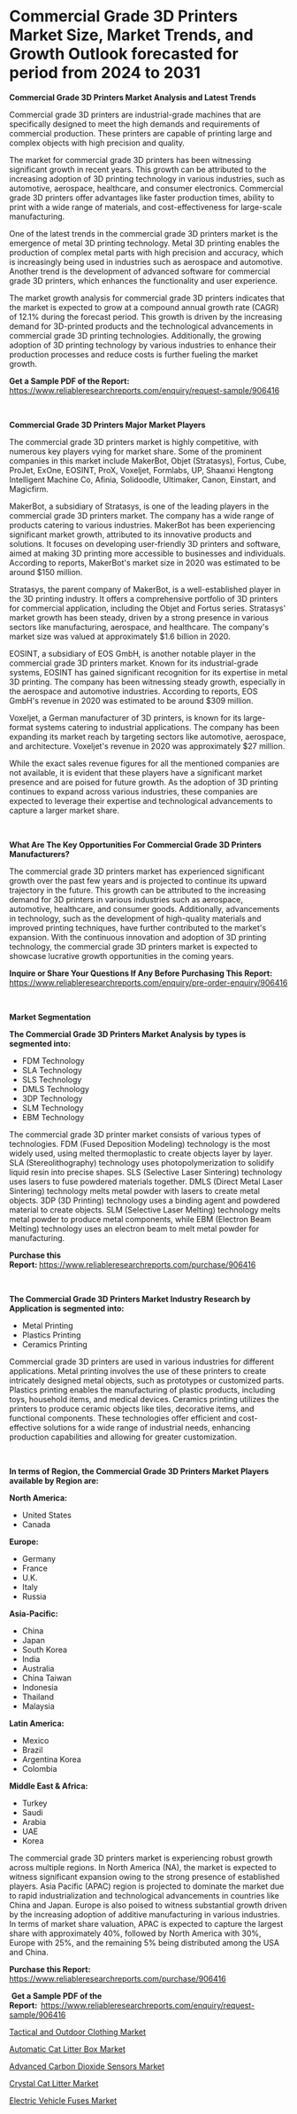 <p><h1>Commercial Grade 3D Printers Market Size, Market Trends, and Growth Outlook forecasted for period from 2024 to 2031</h1></p><p><strong>Commercial Grade 3D Printers Market Analysis and Latest Trends</strong></p>
<p><p>Commercial grade 3D printers are industrial-grade machines that are specifically designed to meet the high demands and requirements of commercial production. These printers are capable of printing large and complex objects with high precision and quality.</p><p>The market for commercial grade 3D printers has been witnessing significant growth in recent years. This growth can be attributed to the increasing adoption of 3D printing technology in various industries, such as automotive, aerospace, healthcare, and consumer electronics. Commercial grade 3D printers offer advantages like faster production times, ability to print with a wide range of materials, and cost-effectiveness for large-scale manufacturing.</p><p>One of the latest trends in the commercial grade 3D printers market is the emergence of metal 3D printing technology. Metal 3D printing enables the production of complex metal parts with high precision and accuracy, which is increasingly being used in industries such as aerospace and automotive. Another trend is the development of advanced software for commercial grade 3D printers, which enhances the functionality and user experience.</p><p>The market growth analysis for commercial grade 3D printers indicates that the market is expected to grow at a compound annual growth rate (CAGR) of 12.1% during the forecast period. This growth is driven by the increasing demand for 3D-printed products and the technological advancements in commercial grade 3D printing technologies. Additionally, the growing adoption of 3D printing technology by various industries to enhance their production processes and reduce costs is further fueling the market growth.</p></p>
<p><strong>Get a Sample PDF of the Report:&nbsp;</strong> <a href="https://www.reliableresearchreports.com/enquiry/request-sample/906416">https://www.reliableresearchreports.com/enquiry/request-sample/906416</a></p>
<p>&nbsp;</p>
<p><strong>Commercial Grade 3D Printers Major Market Players</strong></p>
<p><p>The commercial grade 3D printers market is highly competitive, with numerous key players vying for market share. Some of the prominent companies in this market include MakerBot, Objet (Stratasys), Fortus, Cube, ProJet, ExOne, EOSINT, ProX, Voxeljet, Formlabs, UP, Shaanxi Hengtong Intelligent Machine Co, Afinia, Solidoodle, Ultimaker, Canon, Einstart, and Magicfirm.</p><p>MakerBot, a subsidiary of Stratasys, is one of the leading players in the commercial grade 3D printers market. The company has a wide range of products catering to various industries. MakerBot has been experiencing significant market growth, attributed to its innovative products and solutions. It focuses on developing user-friendly 3D printers and software, aimed at making 3D printing more accessible to businesses and individuals. According to reports, MakerBot's market size in 2020 was estimated to be around $150 million.</p><p>Stratasys, the parent company of MakerBot, is a well-established player in the 3D printing industry. It offers a comprehensive portfolio of 3D printers for commercial application, including the Objet and Fortus series. Stratasys' market growth has been steady, driven by a strong presence in various sectors like manufacturing, aerospace, and healthcare. The company's market size was valued at approximately $1.6 billion in 2020.</p><p>EOSINT, a subsidiary of EOS GmbH, is another notable player in the commercial grade 3D printers market. Known for its industrial-grade systems, EOSINT has gained significant recognition for its expertise in metal 3D printing. The company has been witnessing steady growth, especially in the aerospace and automotive industries. According to reports, EOS GmbH's revenue in 2020 was estimated to be around $309 million.</p><p>Voxeljet, a German manufacturer of 3D printers, is known for its large-format systems catering to industrial applications. The company has been expanding its market reach by targeting sectors like automotive, aerospace, and architecture. Voxeljet's revenue in 2020 was approximately $27 million.</p><p>While the exact sales revenue figures for all the mentioned companies are not available, it is evident that these players have a significant market presence and are poised for future growth. As the adoption of 3D printing continues to expand across various industries, these companies are expected to leverage their expertise and technological advancements to capture a larger market share.</p></p>
<p>&nbsp;</p>
<p><strong>What Are The Key Opportunities For Commercial Grade 3D Printers Manufacturers?</strong></p>
<p><p>The commercial grade 3D printers market has experienced significant growth over the past few years and is projected to continue its upward trajectory in the future. This growth can be attributed to the increasing demand for 3D printers in various industries such as aerospace, automotive, healthcare, and consumer goods. Additionally, advancements in technology, such as the development of high-quality materials and improved printing techniques, have further contributed to the market's expansion. With the continuous innovation and adoption of 3D printing technology, the commercial grade 3D printers market is expected to showcase lucrative growth opportunities in the coming years.</p></p>
<p><strong>Inquire or Share Your Questions If Any Before Purchasing This Report:</strong> <a href="https://www.reliableresearchreports.com/enquiry/pre-order-enquiry/906416">https://www.reliableresearchreports.com/enquiry/pre-order-enquiry/906416</a></p>
<p>&nbsp;</p>
<p><strong>Market Segmentation</strong></p>
<p><strong>The Commercial Grade 3D Printers Market Analysis by types is segmented into:</strong></p>
<p><ul><li>FDM Technology</li><li>SLA Technology</li><li>SLS Technology</li><li>DMLS Technology</li><li>3DP Technology</li><li>SLM Technology</li><li>EBM Technology</li></ul></p>
<p><p>The commercial grade 3D printer market consists of various types of technologies. FDM (Fused Deposition Modeling) technology is the most widely used, using melted thermoplastic to create objects layer by layer. SLA (Stereolithography) technology uses photopolymerization to solidify liquid resin into precise shapes. SLS (Selective Laser Sintering) technology uses lasers to fuse powdered materials together. DMLS (Direct Metal Laser Sintering) technology melts metal powder with lasers to create metal objects. 3DP (3D Printing) technology uses a binding agent and powdered material to create objects. SLM (Selective Laser Melting) technology melts metal powder to produce metal components, while EBM (Electron Beam Melting) technology uses an electron beam to melt metal powder for manufacturing.</p></p>
<p><strong>Purchase this Report:&nbsp;</strong><a href="https://www.reliableresearchreports.com/purchase/906416">https://www.reliableresearchreports.com/purchase/906416</a></p>
<p>&nbsp;</p>
<p><strong>The Commercial Grade 3D Printers Market Industry Research by Application is segmented into:</strong></p>
<p><ul><li>Metal Printing</li><li>Plastics Printing</li><li>Ceramics Printing</li></ul></p>
<p><p>Commercial grade 3D printers are used in various industries for different applications. Metal printing involves the use of these printers to create intricately designed metal objects, such as prototypes or customized parts. Plastics printing enables the manufacturing of plastic products, including toys, household items, and medical devices. Ceramics printing utilizes the printers to produce ceramic objects like tiles, decorative items, and functional components. These technologies offer efficient and cost-effective solutions for a wide range of industrial needs, enhancing production capabilities and allowing for greater customization.</p></p>
<p>&nbsp;</p>
<p><strong>In terms of Region, the Commercial Grade 3D Printers Market Players available by Region are:</strong></p>
<p>
    <p> <strong> North America: </strong>
        <ul>
            <li>United States</li>
            <li>Canada</li>
        </ul>
        </p> 
    <p> <strong> Europe: </strong>
        <ul>
            <li>Germany</li>
            <li>France</li>
            <li>U.K.</li>
            <li>Italy</li>
            <li>Russia</li>
        </ul>
        </p> 
    <p> <strong> Asia-Pacific: </strong>
        <ul>
            <li>China</li>
            <li>Japan</li>
            <li>South Korea</li>
            <li>India</li>
            <li>Australia</li>
            <li>China Taiwan</li>
            <li>Indonesia</li>
            <li>Thailand</li>
            <li>Malaysia</li>
        </ul>
        </p> 
    <p> <strong> Latin America: </strong>
        <ul>
            <li>Mexico</li>
            <li>Brazil</li>
            <li>Argentina Korea</li>
            <li>Colombia</li>
        </ul>
        </p> 
    <p> <strong> Middle East & Africa: </strong>
        <ul>
            <li>Turkey</li>
            <li>Saudi</li>
            <li>Arabia</li>
            <li>UAE</li>
            <li>Korea</li>
        </ul>
    </p>
    </p>
<p><p>The commercial grade 3D printers market is experiencing robust growth across multiple regions. In North America (NA), the market is expected to witness significant expansion owing to the strong presence of established players. Asia Pacific (APAC) region is projected to dominate the market due to rapid industrialization and technological advancements in countries like China and Japan. Europe is also poised to witness substantial growth driven by the increasing adoption of additive manufacturing in various industries. In terms of market share valuation, APAC is expected to capture the largest share with approximately 40%, followed by North America with 30%, Europe with 25%, and the remaining 5% being distributed among the USA and China.</p></p>
<p><strong>Purchase this Report: </strong><a href="https://www.reliableresearchreports.com/purchase/906416">https://www.reliableresearchreports.com/purchase/906416</a></p>
<p>&nbsp;<strong>Get a Sample PDF of the Report:&nbsp;&nbsp;</strong><a href="https://www.reliableresearchreports.com/enquiry/request-sample/906416">https://www.reliableresearchreports.com/enquiry/request-sample/906416</a></p>
<p><strong></strong></p>
<p><p><a href="https://medium.com/@kevinbarnes75/tactical-and-outdoor-clothing-market-furnishes-information-on-market-share-market-trends-and-cfb6969f894f">Tactical and Outdoor Clothing Market</a></p><p><a href="https://medium.com/@kevinbarnes75/automatic-cat-litter-box-market-size-cagr-trends-2024-2030-fcc74312e325">Automatic Cat Litter Box Market</a></p><p><a href="https://medium.com/@anthonyrichards766/decoding-advanced-carbon-dioxide-sensors-market-metrics-market-share-trends-and-growth-patterns-7811f72a154a">Advanced Carbon Dioxide Sensors Market</a></p><p><a href="https://medium.com/@kevinbarnes75/decoding-crystal-cat-litter-market-metrics-market-share-trends-and-growth-patterns-aab14f8792da">Crystal Cat Litter Market</a></p><p><a href="https://medium.com/@kevinbarnes75/electric-vehicle-fuses-market-size-and-market-trends-complete-industry-overview-2024-to-2031-298bfef3af86">Electric Vehicle Fuses Market</a></p></p>